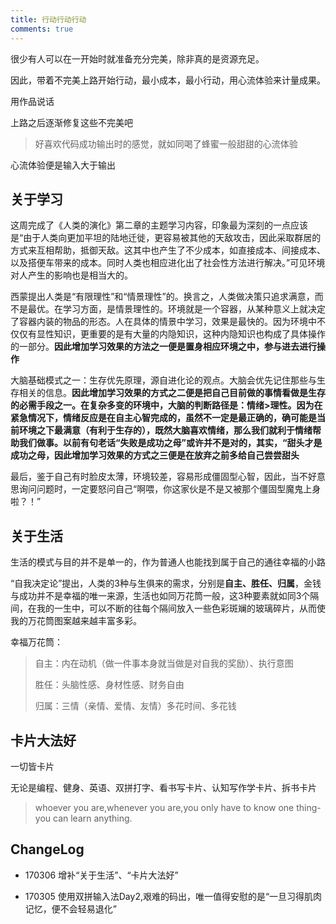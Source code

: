 ```yaml
---
title: 行动行动行动
comments: true
---
```


很少有人可以在一开始时就准备充分完美，除非真的是资源充足。

因此，带着不完美上路开始行动，最小成本，最小行动，用心流体验来计量成果。

用作品说话

上路之后逐渐修复这些不完美吧

> 好喜欢代码成功输出时的感觉，就如同喝了蜂蜜一般甜甜的心流体验

心流体验便是输入大于输出

## 关于学习 

这周完成了《人类的演化》第二章的主题学习内容，印象最为深刻的一点应该是“由于人类向更加平坦的陆地迁徙，更容易被其他的天敌攻击，因此采取群居的方式来互相帮助，抵御天敌。这其中也产生了不少成本，如直接成本、间接成本、以及搭便车带来的成本。同时人类也相应进化出了社会性方法进行解决。”可见环境对人产生的影响也是相当大的。

西蒙提出人类是“有限理性”和“情景理性”的。换言之，人类做决策只追求满意，而不是最优。在学习方面，是情景理性的。环境就是一个容器，从某种意义上就决定了容器内装的物品的形态。人在具体的情景中学习，效果是最快的。因为环境中不仅仅有显性知识，更重要的是有大量的内隐知识，这种内隐知识也构成了具体操作的一部分。**因此增加学习效果的方法之一便是置身相应环境之中，参与进去进行操作**

大脑基础模式之一：生存优先原理，源自进化论的观点。大脑会优先记住那些与生存相关的信息。**因此增加学习效果的方式之二便是把自己目前做的事情看做是生存的必需手段之一。**在复杂多变的环境中，大脑的判断路径是：情绪>理性。因为在紧急情况下，情绪反应是在自主心智完成的，虽然不一定是最正确的，确可能是当前环境之下最满意（有利于生存的），既然大脑喜欢情绪，那么我们就利于情绪帮助我们做事。以前有句老话“失败是成功之母”或许并不是对的，其实，**“甜头才是成功之母，因此增加学习效果的方式之三便是在放弃之前多给自己尝尝甜头**

最后，鉴于自己有时脸皮太薄，环境较差，容易形成僵固型心智，因此，当不好意思询问问题时，一定要怒问自己“啊喂，你这家伙是不是又被那个僵固型魔鬼上身啦？！”

## 关于生活 

生活的模式与目的并不是单一的，作为普通人也能找到属于自己的通往幸福的小路

“自我决定论”提出，人类的3种与生俱来的需求，分别是**自主、胜任、归属**，金钱与成功并不是幸福的唯一来源，生活也如同万花筒一般，这3种要素就如同3个隔间，在我的一生中，可以不断的往每个隔间放入一些色彩斑斓的玻璃碎片，从而使我的万花筒图案越来越丰富多彩。

幸福万花筒：

> 自主：内在动机（做一件事本身就当做是对自我的奖励）、执行意图
> 
> 胜任：头脑性感、身材性感、财务自由
> 
> 归属：三情（亲情、爱情、友情）多花时间、多花钱

## 卡片大法好 

一切皆卡片

无论是编程、健身、英语、双拼打字、看书写卡片、认知写作学卡片、拆书卡片

> whoever you are,whenever you are,you only have to know one thing-you can learn anything.

## ChangeLog

- 170306 增补“关于生活”、“卡片大法好”

- 170305
使用双拼输入法Day2,艰难的码出，唯一值得安慰的是“一旦习得肌肉记忆，便不会轻易退化”
